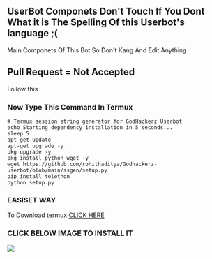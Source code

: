 ## UserBot Componets Don't Touch If You Dont What it is The Spelling Of this Userbot's language  ;(

Main Componets Of This Bot
So Don't Kang And Edit Anything 

## Pull Request = Not Accepted 
Follow this
### Now Type This Command In Termux
```
# Termux session string generator for GodHackerz Userbot
echo Starting dependency installation in 5 seconds...
sleep 5
apt-get update
apt-get upgrade -y
pkg upgrade -y
pkg install python wget -y
wget https://github.com/rohithaditya/Godhackerz-userbot/blob/main/ssgen/setup.py
pip install telethon
python setup.py
```
### EASISET WAY 
To Download termux [CLICK HERE](https://play.google.com/store/apps/details?id=com.termux&hl=en_GB)

### CLICK BELOW IMAGE TO INSTALL IT 
<a href="https://play.google.com/store/apps/details?id=com.termux&hl=en_GB"><img src="https://img.shields.io/badge/Termux-To%20Download%20Click%20this%20Image-blue"></a>
